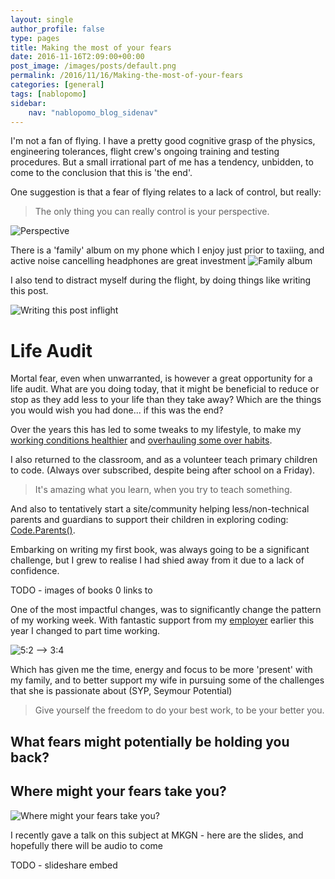 ```yaml
---
layout: single
author_profile: false
type: pages
title: Making the most of your fears
date: 2016-11-16T2:09:00+00:00
post_image: /images/posts/default.png
permalink: /2016/11/16/Making-the-most-of-your-fears
categories: [general]
tags: [nablopomo]
sidebar:
    nav: "nablopomo_blog_sidenav"
---
```

I'm not a fan of flying. I have a pretty good cognitive grasp of the physics, engineering tolerances, flight crew's ongoing training and testing procedures. But a small irrational part of me has a tendency, unbidden, to come to the conclusion that this is 'the end'.

One suggestion is that a fear of flying relates to a lack of control, but really: 

>The only thing you can really control is your perspective. 

![Perspective](/images/posts/NaBloPoMo16-perspective.jpg)

There is a 'family' album on my phone which I enjoy just prior to taxiing, and active noise cancelling headphones are great investment 
![Family album](/images/posts/NaBloPoMo16-family.jpg)

I also tend to distract myself during the flight, by doing things like writing this post.

![Writing this post inflight](/images/posts/NaBloPoMo16-in-flight.jpg )

# Life Audit
Mortal fear, even when unwarranted, is however a great opportunity for a life audit.
What are you doing today, that it might be beneficial to reduce or stop as they add less to your life than they take away?
Which are the things you would wish you had done... if this was the end?

Over the years this has led to some tweaks to my lifestyle, to make my [working conditions healthier](/2014/01/05/healthy-working/)
and [overhauling some over habits](/2015/04/22/you-cant-manage-what-you-dont-measure/). 

I also returned to the classroom, and as a volunteer teach primary children to code. (Always over subscribed, despite being after school on a Friday).
>It's amazing what you learn, when you try to teach something.

And also to tentatively start a site/community helping less/non-technical parents and guardians to support their children in exploring coding: [Code.Parents()](https://codeparents.org).
 
Embarking on writing my first book, was always going to be a significant challenge, but I grew to realise I had shied away from it due to a lack of confidence. 

TODO - images of books 0 links to

One of the most impactful changes, was to significantly change the pattern of my working week. With fantastic support from my [employer](http://amplience.com) earlier this year I changed to part time working.

![5:2 --> 3:4](/images/posts/NaBloPoMo16-ratio.jpg)

Which has given me the time, energy and focus to be more 'present' with my family, and to better support my wife in pursuing some of the challenges that she is passionate about (SYP, Seymour Potential)

 > Give yourself the freedom 
to do your best work, 
to be your better you.

## What fears might potentially be holding you back?

## Where might your fears take you?


![Where might your fears take you?](/images/posts/NaBloPoMo16-takeoff.jpg)


I recently gave a talk on this subject at MKGN - here are the slides, and hopefully there will be audio to come

TODO - slideshare embed
